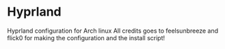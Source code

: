 # Hyprland
Hyprland configuration for Arch linux
All credits goes to feelsunbreeze and flick0 for making the configuration and the install script! 
